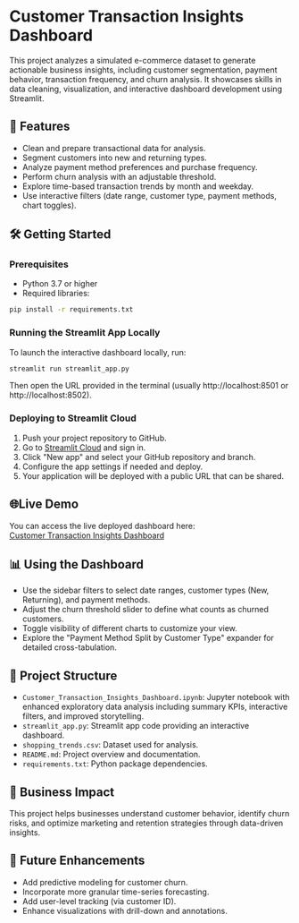 # Customer Transaction Insights Dashboard

This project analyzes a simulated e-commerce dataset to generate actionable business insights, including customer segmentation, payment behavior, transaction frequency, and churn analysis. It showcases skills in data cleaning, visualization, and interactive dashboard development using Streamlit.

## 🚀 Features

- Clean and prepare transactional data for analysis.
- Segment customers into new and returning types.
- Analyze payment method preferences and purchase frequency.
- Perform churn analysis with an adjustable threshold.
- Explore time-based transaction trends by month and weekday.
- Use interactive filters (date range, customer type, payment methods, chart toggles).

## 🛠️ Getting Started

### Prerequisites

- Python 3.7 or higher
- Required libraries:

```bash
pip install -r requirements.txt
```

### Running the Streamlit App Locally

To launch the interactive dashboard locally, run:

```bash
streamlit run streamlit_app.py
```

Then open the URL provided in the terminal (usually http://localhost:8501 or http://localhost:8502).

### Deploying to Streamlit Cloud

1. Push your project repository to GitHub.
2. Go to [Streamlit Cloud](https://streamlit.io/cloud) and sign in.
3. Click "New app" and select your GitHub repository and branch.
4. Configure the app settings if needed and deploy.
5. Your application will be deployed with a public URL that can be shared.


## 🌐Live Demo

You can access the live deployed dashboard here:  
[Customer Transaction Insights Dashboard](https://customer-insights-dashboard.streamlit.app/)


## 📊 Using the Dashboard

- Use the sidebar filters to select date ranges, customer types (New, Returning), and payment methods.
- Adjust the churn threshold slider to define what counts as churned customers.
- Toggle visibility of different charts to customize your view.
- Explore the "Payment Method Split by Customer Type" expander for detailed cross-tabulation.

## 📁 Project Structure

- `Customer_Transaction_Insights_Dashboard.ipynb`: Jupyter notebook with enhanced exploratory data analysis including summary KPIs, interactive filters, and improved storytelling.
- `streamlit_app.py`: Streamlit app code providing an interactive dashboard.
- `shopping_trends.csv`: Dataset used for analysis.
- `README.md`: Project overview and documentation.
- `requirements.txt`: Python package dependencies.

## 💼 Business Impact

This project helps businesses understand customer behavior, identify churn risks, and optimize marketing and retention strategies through data-driven insights.

## 🔮 Future Enhancements

- Add predictive modeling for customer churn.
- Incorporate more granular time-series forecasting.
- Add user-level tracking (via customer ID). 
- Enhance visualizations with drill-down and annotations.



